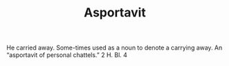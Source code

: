 ---
title: Asportavit
letter: A
permalink: "/definitions/asportavit.html"
body: He carried away. Some-times used as a noun to denote a carrying away. An “asportavit
  of personal chattels.” 2 H. Bl. 4
published_at: '2018-07-07'
layout: post
---